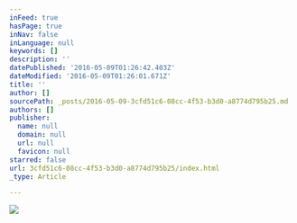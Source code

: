 ```yaml
---
inFeed: true
hasPage: true
inNav: false
inLanguage: null
keywords: []
description: ''
datePublished: '2016-05-09T01:26:42.403Z'
dateModified: '2016-05-09T01:26:01.671Z'
title: ''
author: []
sourcePath: _posts/2016-05-09-3cfd51c6-08cc-4f53-b3d0-a8774d795b25.md
authors: []
publisher:
  name: null
  domain: null
  url: null
  favicon: null
starred: false
url: 3cfd51c6-08cc-4f53-b3d0-a8774d795b25/index.html
_type: Article

---
```

![](https://the-grid-user-content.s3-us-west-2.amazonaws.com/989e84eb-be21-48c2-af35-d5a6b302e2de.jpg)